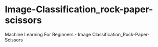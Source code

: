 # Image-Classification_rock-paper-scissors
Machine Learning For Beginners - Image Classification_Rock-Paper-Scissors 
